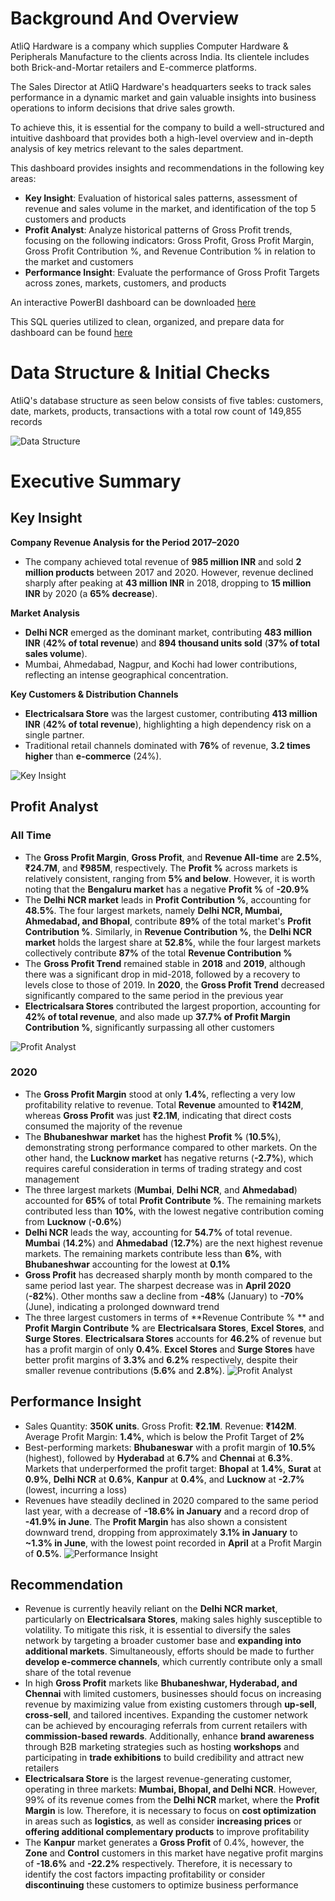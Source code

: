 # Background And Overview
AtliQ Hardware is a company which supplies Computer Hardware & Peripherals Manufacture to the clients across India. Its clientele includes both Brick-and-Mortar retailers and E-commerce platforms.

The Sales Director at AtliQ Hardware's headquarters seeks to track sales performance in a dynamic market and gain valuable insights into business operations to inform decisions that drive sales growth. 

To achieve this, it is essential for the company to build a well-structured and intuitive dashboard that provides both a high-level overview and in-depth analysis of key metrics relevant to the sales department.

This dashboard provides insights and recommendations in the following key areas: 
- **Key Insight**: Evaluation of historical sales patterns, assessment of revenue and sales volume in the market, and identification of the top 5 customers and products
- **Profit Analyst**: Analyze historical patterns of Gross Profit trends, focusing on the following indicators: Gross Profit, Gross Profit Margin, Gross Profit Contribution %, and Revenue Contribution % in relation to the market and customers
- **Performance Insight**: Evaluate the performance of Gross Profit Targets across zones, markets, customers, and products

An interactive PowerBI dashboard can be downloaded [here](https://github.com/nhatnhm/Sales-Performance-Insights-for-India-Computer-Hardware/tree/main/Visualization)

This SQL queries utilized to clean, organized, and prepare data for dashboard can be found [here](https://github.com/nhatnhm/Sales-Performance-Insights-for-India-Computer-Hardware/tree/main/Data%20cleaning)
# Data Structure & Initial Checks
AtliQ's database structure as seen below consists of five tables: customers, date, markets, products, transactions with a total row count of 149,855 records

![Data Structure](Data/Data_Structure.png)
# Executive Summary
## Key Insight
**Company Revenue Analysis for the Period 2017–2020**
- The company achieved total revenue of **985 million INR** and sold **2 million products** between 2017 and 2020. However, revenue declined sharply after peaking at **43 million INR** in 2018, dropping to **15 million INR** by 2020 (a **65% decrease**).
  
**Market Analysis**
- **Delhi NCR** emerged as the dominant market, contributing **483 million INR** (**42% of total revenue**) and **894 thousand units sold** (**37% of total sales volume**).
- Mumbai, Ahmedabad, Nagpur, and Kochi had lower contributions, reflecting an intense geographical concentration.

**Key Customers & Distribution Channels**
- **Electricalsara Store** was the largest customer, contributing **413 million INR** (**42% of total revenue**), highlighting a high dependency risk on a single partner.
- Traditional retail channels dominated with **76%** of revenue, **3.2 times higher** than **e-commerce** (24%).

![Key Insight](Visualization/Key_Insight_Dashboard.jpg)
## Profit Analyst 
### All Time
- The **Gross Profit Margin**, **Gross Profit**, and **Revenue All-time** are **2.5%**, **₹24.7M**, and **₹985M**, respectively. The **Profit %** across markets is relatively consistent, ranging from **5% and below**. However, it is worth noting that the **Bengaluru market** has a negative **Profit %** of **-20.9%**
- The **Delhi NCR market** leads in **Profit Contribution %**, accounting for **48.5%**. The four largest markets, namely **Delhi NCR, Mumbai, Ahmedabad, and Bhopal**, contribute **89%** of the total market's **Profit Contribution %**. Similarly, in **Revenue Contribution %**, the **Delhi NCR market** holds the largest share at **52.8%**, while the four largest markets collectively contribute **87%** of the total **Revenue Contribution %**
- The **Gross Profit Trend** remained stable in **2018** and **2019**, although there was a significant drop in mid-2018, followed by a recovery to levels close to those of 2019. In **2020**, the **Gross Profit Trend** decreased significantly compared to the same period in the previous year
- **Electricalsara Stores** contributed the largest proportion, accounting for **42% of total revenue**, and also made up **37.7% of Profit Margin Contribution %**, significantly surpassing all other customers

![Profit Analyst](Visualization/Profit_Analyst_AllTime_Dashboard.jpg)
### 2020
- The **Gross Profit Margin** stood at only **1.4%**, reflecting a very low profitability relative to revenue. Total **Revenue** amounted to **₹142M**, whereas **Gross Profit** was just **₹2.1M**, indicating that direct costs consumed the majority of the revenue
- The **Bhubaneshwar market** has the highest **Profit %** (**10.5%**), demonstrating strong performance compared to other markets. On the other hand, the **Lucknow market** has negative returns (**-2.7%**), which requires careful consideration in terms of trading strategy and cost management
- The three largest markets (**Mumbai**, **Delhi NCR**, and **Ahmedabad**) accounted for **65%** of total **Profit Contribute %**. The remaining markets contributed less than **10%**, with the lowest negative contribution coming from **Lucknow** (**-0.6%**)
- **Delhi NCR** leads the way, accounting for **54.7%** of total revenue. **Mumbai** (**14.2%**) and **Ahmedabad** (**12.7%**) are the next highest revenue markets. The remaining markets contribute less than **6%**, with **Bhubaneshwar** accounting for the lowest at **0.1%**
- **Gross Profit** has decreased sharply month by month compared to the same period last year. The sharpest decrease was in **April 2020** (**-82%**). Other months saw a decline from **-48%** (January) to **-70%** (June), indicating a prolonged downward trend
- The three largest customers in terms of **Revenue Contribute % ** and **Profit Margin Contribute %** are **Electricalsara Stores**, **Excel Stores**, and **Surge Stores**. **Electricalsara Stores** accounts for **46.2%** of revenue but has a profit margin of only **0.4%**. **Excel Stores** and **Surge Stores** have better profit margins of **3.3%** and **6.2%** respectively, despite their smaller revenue contributions (**5.6%** and **2.8%**).
![Profit Analyst](Visualization/Profit_Analyst_2020_Dashboard.jpg)
## Performance Insight
- Sales Quantity: **350K units**. Gross Profit: **₹2.1M**. Revenue: **₹142M**. Average Profit Margin: **1.4%**, which is below the Profit Target of **2%**
- Best-performing markets: **Bhubaneswar** with a profit margin of **10.5%** (highest), followed by **Hyderabad** at **6.7%** and **Chennai** at **6.3%**. Markets that underperformed the profit target: **Bhopal** at **1.4%**, **Surat** at **0.9%**, **Delhi NCR** at **0.6%**, **Kanpur** at **0.4%**, and **Lucknow** at **-2.7%** (lowest, incurring a loss)
- Revenues have steadily declined in 2020 compared to the same period last year, with a decrease of **-18.6% in January** and a record drop of **-41.9% in June**. The **Profit Margin** has also shown a consistent downward trend, dropping from approximately **3.1% in January** to **~1.3% in June**, with the lowest point recorded in **April** at a Profit Margin of **0.5%**.
![Performance Insight](Visualization/Performance_Insight_Dashboard.jpg)
## Recommendation
- Revenue is currently heavily reliant on the **Delhi NCR market**, particularly on **Electricalsara Stores**, making sales highly susceptible to volatility. To mitigate this risk, it is essential to diversify the sales network by targeting a broader customer base and **expanding into additional markets**. Simultaneously, efforts should be made to further **develop e-commerce channels**, which currently contribute only a small share of the total revenue
- In high **Gross Profit** markets like **Bhubaneshwar, Hyderabad, and Chennai** with limited customers, businesses should focus on increasing revenue by maximizing value from existing customers through **up-sell**, **cross-sell**, and tailored incentives. Expanding the customer network can be achieved by encouraging referrals from current retailers with **commission-based rewards**. Additionally, enhance **brand awareness** through B2B marketing strategies such as hosting **workshops** and participating in **trade exhibitions** to build credibility and attract new retailers
- **Electricalsara Store** is the largest revenue-generating customer, operating in three markets: **Mumbai, Bhopal, and Delhi NCR**. However, 99% of its revenue comes from the **Delhi NCR** market, where the **Profit Margin** is low. Therefore, it is necessary to focus on **cost optimization** in areas such as **logistics**, as well as consider **increasing prices** or **offering additional complementary products** to improve profitability
- The **Kanpur** market generates a **Gross Profit** of 0.4%, however, the **Zone** and **Control** customers in this market have negative profit margins of **-18.6%** and **-22.2%** respectively. Therefore, it is necessary to identify the cost factors impacting profitability or consider **discontinuing** these customers to optimize business performance
